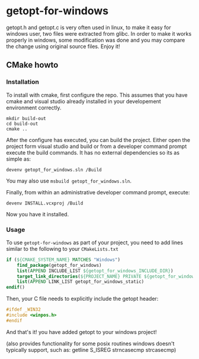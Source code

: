 # getopt-for-windows

getopt.h and getopt.c is very often used in linux, to make it easy for windows user, two files were extracted from glibc. In order to make it works properly in windows, some modification was done and you may compare the change using original source files. Enjoy it!

## CMake howto

### Installation

To install with cmake, first configure the repo. This assumes that you have cmake and visual studio already installed in your developement environment correctly.

```shell
mkdir build-out
cd build-out
cmake ..
```

After the configure has executed, you can build the project. Either open the project form visual studio and build or from a developer command prompt execute the build commands. It has no external dependencies so its as simple as:

```shell
devenv getopt_for_windows.sln /Build
```

You may also use `msbuild getopt_for_windows.sln`.

Finally, from within an administrative developer command prompt, execute:

```shell
devenv INSTALL.vcxproj /Build
```

Now you have it installed.

### Usage

To use `getopt-for-windows` as part of your project, you need to add lines similar to the following to your `CMakeLists.txt`

```cmake
if (${CMAKE_SYSTEM_NAME} MATCHES "Windows")
    find_package(getopt_for_windows)
    list(APPEND INCLUDE_LIST ${getopt_for_windows_INCLUDE_DIR})
    target_link_directories(${PROJECT_NAME} PRIVATE ${getopt_for_windows_LIB_DIR})
    list(APPEND LINK_LIST getopt_for_windows_static)
endif()
```

Then, your C file needs to explicitly include the getopt header:

```c
#ifdef _WIN32
#include <winpos.h>
#endif
```

And that's it! you have added getopt to your windows project!

(also provides functionality for some posix routines windows doesn't typically support, such as:
    getline
    S_ISREG
    strncasecmp
    strcasecmp)